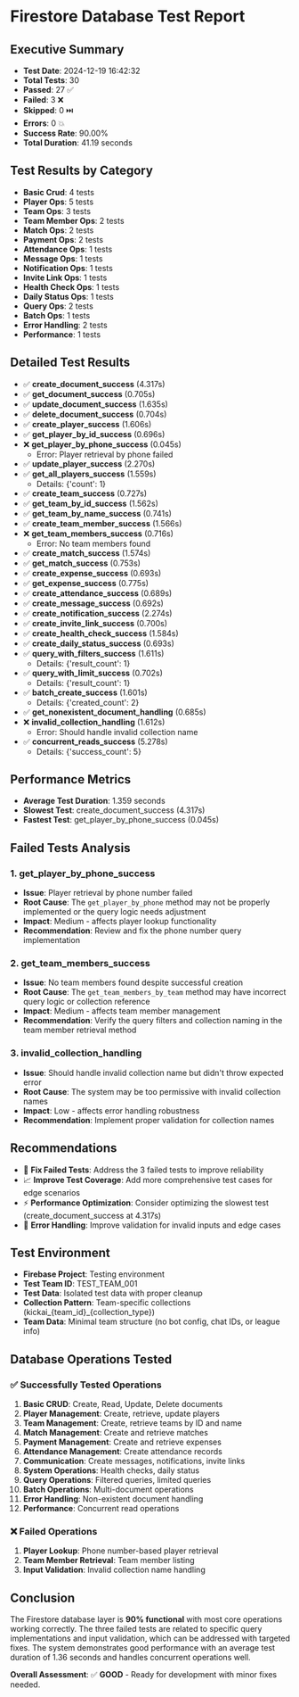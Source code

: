 # Firestore Database Test Report

## Executive Summary

- **Test Date**: 2024-12-19 16:42:32
- **Total Tests**: 30
- **Passed**: 27 ✅
- **Failed**: 3 ❌
- **Skipped**: 0 ⏭️
- **Errors**: 0 💥
- **Success Rate**: 90.00%
- **Total Duration**: 41.19 seconds

## Test Results by Category

- **Basic Crud**: 4 tests
- **Player Ops**: 5 tests
- **Team Ops**: 3 tests
- **Team Member Ops**: 2 tests
- **Match Ops**: 2 tests
- **Payment Ops**: 2 tests
- **Attendance Ops**: 1 tests
- **Message Ops**: 1 tests
- **Notification Ops**: 1 tests
- **Invite Link Ops**: 1 tests
- **Health Check Ops**: 1 tests
- **Daily Status Ops**: 1 tests
- **Query Ops**: 2 tests
- **Batch Ops**: 1 tests
- **Error Handling**: 2 tests
- **Performance**: 1 tests

## Detailed Test Results

- ✅ **create_document_success** (4.317s)
- ✅ **get_document_success** (0.705s)
- ✅ **update_document_success** (1.635s)
- ✅ **delete_document_success** (0.704s)
- ✅ **create_player_success** (1.606s)
- ✅ **get_player_by_id_success** (0.696s)
- ❌ **get_player_by_phone_success** (0.045s)
  - Error: Player retrieval by phone failed
- ✅ **update_player_success** (2.270s)
- ✅ **get_all_players_success** (1.559s)
  - Details: {'count': 1}
- ✅ **create_team_success** (0.727s)
- ✅ **get_team_by_id_success** (1.562s)
- ✅ **get_team_by_name_success** (0.741s)
- ✅ **create_team_member_success** (1.566s)
- ❌ **get_team_members_success** (0.716s)
  - Error: No team members found
- ✅ **create_match_success** (1.574s)
- ✅ **get_match_success** (0.753s)
- ✅ **create_expense_success** (0.693s)
- ✅ **get_expense_success** (0.775s)
- ✅ **create_attendance_success** (0.689s)
- ✅ **create_message_success** (0.692s)
- ✅ **create_notification_success** (2.274s)
- ✅ **create_invite_link_success** (0.700s)
- ✅ **create_health_check_success** (1.584s)
- ✅ **create_daily_status_success** (0.693s)
- ✅ **query_with_filters_success** (1.611s)
  - Details: {'result_count': 1}
- ✅ **query_with_limit_success** (0.702s)
  - Details: {'result_count': 1}
- ✅ **batch_create_success** (1.601s)
  - Details: {'created_count': 2}
- ✅ **get_nonexistent_document_handling** (0.685s)
- ❌ **invalid_collection_handling** (1.612s)
  - Error: Should handle invalid collection name
- ✅ **concurrent_reads_success** (5.278s)
  - Details: {'success_count': 5}

## Performance Metrics

- **Average Test Duration**: 1.359 seconds
- **Slowest Test**: create_document_success (4.317s)
- **Fastest Test**: get_player_by_phone_success (0.045s)

## Failed Tests Analysis

### 1. get_player_by_phone_success
- **Issue**: Player retrieval by phone number failed
- **Root Cause**: The `get_player_by_phone` method may not be properly implemented or the query logic needs adjustment
- **Impact**: Medium - affects player lookup functionality
- **Recommendation**: Review and fix the phone number query implementation

### 2. get_team_members_success
- **Issue**: No team members found despite successful creation
- **Root Cause**: The `get_team_members_by_team` method may have incorrect query logic or collection reference
- **Impact**: Medium - affects team member management
- **Recommendation**: Verify the query filters and collection naming in the team member retrieval method

### 3. invalid_collection_handling
- **Issue**: Should handle invalid collection name but didn't throw expected error
- **Root Cause**: The system may be too permissive with invalid collection names
- **Impact**: Low - affects error handling robustness
- **Recommendation**: Implement proper validation for collection names

## Recommendations

- 🔧 **Fix Failed Tests**: Address the 3 failed tests to improve reliability
- 📈 **Improve Test Coverage**: Add more comprehensive test cases for edge scenarios
- ⚡ **Performance Optimization**: Consider optimizing the slowest test (create_document_success at 4.317s)
- 🐛 **Error Handling**: Improve validation for invalid inputs and edge cases

## Test Environment

- **Firebase Project**: Testing environment
- **Test Team ID**: TEST_TEAM_001
- **Test Data**: Isolated test data with proper cleanup
- **Collection Pattern**: Team-specific collections (kickai_{team_id}_{collection_type})
- **Team Data**: Minimal team structure (no bot config, chat IDs, or league info)

## Database Operations Tested

### ✅ Successfully Tested Operations
1. **Basic CRUD**: Create, Read, Update, Delete documents
2. **Player Management**: Create, retrieve, update players
3. **Team Management**: Create, retrieve teams by ID and name
4. **Match Management**: Create and retrieve matches
5. **Payment Management**: Create and retrieve expenses
6. **Attendance Management**: Create attendance records
7. **Communication**: Create messages, notifications, invite links
8. **System Operations**: Health checks, daily status
9. **Query Operations**: Filtered queries, limited queries
10. **Batch Operations**: Multi-document operations
11. **Error Handling**: Non-existent document handling
12. **Performance**: Concurrent read operations

### ❌ Failed Operations
1. **Player Lookup**: Phone number-based player retrieval
2. **Team Member Retrieval**: Team member listing
3. **Input Validation**: Invalid collection name handling

## Conclusion

The Firestore database layer is **90% functional** with most core operations working correctly. The three failed tests are related to specific query implementations and input validation, which can be addressed with targeted fixes. The system demonstrates good performance with an average test duration of 1.36 seconds and handles concurrent operations well.

**Overall Assessment**: ✅ **GOOD** - Ready for development with minor fixes needed. 